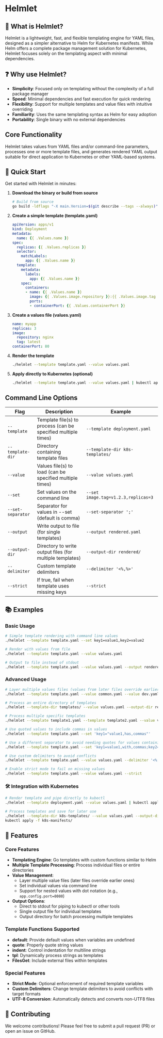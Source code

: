 # Helmlet

## 📝 What is Helmlet?

Helmlet is a lightweight, fast, and flexible templating engine for YAML files, designed as a simpler alternative to Helm for Kubernetes manifests. While Helm offers a complete package management solution for Kubernetes, Helmlet focuses solely on the templating aspect with minimal dependencies.

## ❓ Why use Helmlet?

- **Simplicity**: Focused only on templating without the complexity of a full package manager
- **Speed**: Minimal dependencies and fast execution for quick rendering
- **Flexibility**: Support for multiple templates and value files with intuitive overriding
- **Familiarity**: Uses the same templating syntax as Helm for easy adoption
- **Portability**: Single binary with no external dependencies

## Core Functionality

Helmlet takes values from YAML files and/or command-line parameters, processes one or more template files, and generates rendered YAML output suitable for direct application to Kubernetes or other YAML-based systems.

## 🚀 Quick Start

Get started with Helmlet in minutes:

1. **Download the binary or build from source**
   ```bash
   # Build from source
   go build -ldflags "-X main.Version=$(git describe --tags --always)" -o helmlet
   ```

2. **Create a simple template (template.yaml)**
   ```yaml
   apiVersion: apps/v1
   kind: Deployment
   metadata:
     name: {{ .Values.name }}
   spec:
     replicas: {{ .Values.replicas }}
     selector:
       matchLabels:
         app: {{ .Values.name }}
     template:
       metadata:
         labels:
           app: {{ .Values.name }}
       spec:
         containers:
         - name: {{ .Values.name }}
           image: {{ .Values.image.repository }}:{{ .Values.image.tag }}
           ports:
           - containerPort: {{ .Values.containerPort }}
   ```

3. **Create a values file (values.yaml)**
   ```yaml
   name: myapp
   replicas: 3
   image:
     repository: nginx
     tag: latest
   containerPort: 80
   ```

4. **Render the template**
   ```bash
   ./helmlet --template template.yaml --value values.yaml
   ```

5. **Apply directly to Kubernetes (optional)**
   ```bash
   ./helmlet --template template.yaml --value values.yaml | kubectl apply -f -
   ```

## Command Line Options

| Flag | Description | Example |
|------|-------------|---------|
| `--template` | Template file(s) to process (can be specified multiple times) | `--template deployment.yaml` |
| `--template-dir` | Directory containing template files | `--template-dir k8s-templates/` |
| `--value` | Values file(s) to load (can be specified multiple times) | `--value values.yaml` |
| `--set` | Set values on the command line | `--set image.tag=v1.2.3,replicas=3` |
| `--set-separator` | Separator for values in --set (default is comma) | `--set-separator ';'` |
| `--output` | Write output to file (for single templates) | `--output rendered.yaml` |
| `--output-dir` | Directory to write output files (for multiple templates) | `--output-dir rendered/` |
| `--delimiter` | Custom template delimiters | `--delimiter '<%,%>'` |
| `--strict` | If true, fail when template uses missing keys | `--strict` |

## 📚 Examples

### Basic Usage

```bash
# Simple template rendering with command line values
./helmlet --template template.yaml --set key1=value1,key2=value2

# Render with values from file
./helmlet --template template.yaml --value values.yaml

# Output to file instead of stdout
./helmlet --template template.yaml --value values.yaml --output rendered.yaml
```

### Advanced Usage

```bash
# Layer multiple values files (values from later files override earlier ones)
./helmlet --template template.yaml --value common.yaml --value dev.yaml --value app.yaml

# Process an entire directory of templates
./helmlet --template-dir templates/ --value values.yaml --output-dir rendered/

# Process multiple specific templates
./helmlet --template template1.yaml --template template2.yaml --value values.yaml --output-dir rendered/

# Use quoted values to include commas in values
./helmlet --template template.yaml --set 'key1="value1,has,commas"'

# Use a different separator to avoid needing quotes for values containing commas
./helmlet --template template.yaml --set 'key1=value1,with,commas;key2=value2' --set-separator ';'

# Use custom delimiters to avoid conflicts
./helmlet --template template.yaml --value values.yaml --delimiter '<%,%>'

# Enable strict mode to fail on missing values
./helmlet --template template.yaml --value values.yaml --strict
```

### 🛠️ Integration with Kubernetes

```bash
# Render template and pipe directly to kubectl
./helmlet --template deployment.yaml --value values.yaml | kubectl apply -f -

# Process templates and save for later use
./helmlet --template-dir k8s-templates/ --value values.yaml --output-dir k8s-manifests/
kubectl apply -f k8s-manifests/
```

## 🌟 Features

### Core Features
- **Templating Engine**: Go templates with custom functions similar to Helm
- **Multiple Template Processing**: Process individual files or entire directories
- **Value Management**:
  - Layer multiple value files (later files override earlier ones)
  - Set individual values via command line
  - Support for nested values with dot notation (e.g., `app.config.port=8080`)
- **Output Options**:
  - Direct to stdout for piping to kubectl or other tools
  - Single output file for individual templates
  - Output directory for batch processing multiple templates

### Template Functions Supported
- **default**: Provide default values when variables are undefined
- **quote**: Properly quote string values
- **indent**: Control indentation for multiline strings
- **tpl**: Dynamically process strings as templates
- **FilesGet**: Include external files within templates

### Special Features
- **Strict Mode**: Optional enforcement of required template variables
- **Custom Delimiters**: Change template delimiters to avoid conflicts with target formats
- **UTF-8 Conversion**: Automatically detects and converts non-UTF8 files

## 🤝 Contributing

We welcome contributions! Please feel free to submit a pull request (PR) or open an issue on GitHub.



